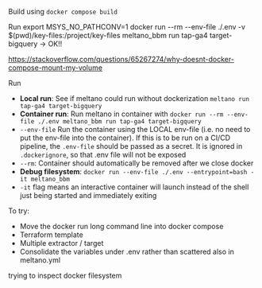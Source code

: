 Build using `docker compose build`

Run
export MSYS_NO_PATHCONV=1
docker run --rm --env-file ./.env -v $(pwd)/key-files:/project/key-files meltano_bbm run tap-ga4 target-bigquery -> OK!!

https://stackoverflow.com/questions/65267274/why-doesnt-docker-compose-mount-my-volume

Run
- **Local run**: See if meltano could run without dockerization `meltano run tap-ga4 target-bigquery`
- **Container run**: Run meltano in container with `docker run --rm --env-file ./.env meltano_bbm run tap-ga4 target-bigquery`
 - `--env-file` Run the container using the LOCAL env-file (i.e. no need to put the env-file into the container). If this is to be run on a CI/CD pipeline, the `.env-file` should be passed as a secret. It is ignored in `.dockerignore`, so that .env file will not be exposed
 - `--rm`: Container should automatically be removed after we close docker
- **Debug filesystem**: `docker run --env-file ./.env --entrypoint=bash -it meltano_bbm`
 - `-it` flag means an interactive container will launch instead of the shell just being started and immediately exiting

To try:
 - Move the docker run long command line into docker compose
 - Terraform template
 - Multiple extractor / target
 - Consolidate the variables under .env rather than scattered also in meltano.yml


trying to inspect docker filesystem